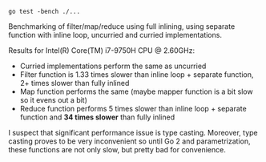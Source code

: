 `go test -bench ./...`

Benchmarking of filter/map/reduce using full inlining, using separate function with inline loop, uncurried and curried implementations.

Results for Intel(R) Core(TM) i7-9750H CPU @ 2.60GHz:
- Curried implementations perform the same as uncurried
- Filter function is 1.33 times slower than inline loop + separate function, 2+ times slower than fully inlined
- Map function performs the same (maybe mapper function is a bit slow so it evens out a bit)
- Reduce function performs 5 times slower than inline loop + separate function and **34 times slower** than fully inlined

I suspect that significant performance issue is type casting. Moreover, type casting proves to be very inconvenient so until Go 2 and
parametrization, these functions are not only slow, but pretty bad for convenience.

